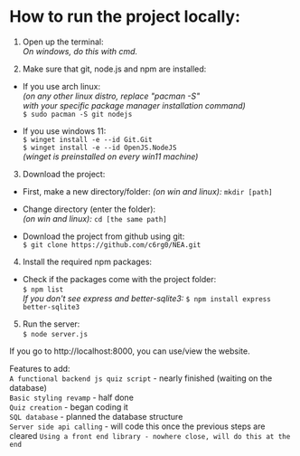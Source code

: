 # How to run the project locally:

1. Open up the terminal:\
*On windows, do this with cmd.*

2. Make sure that git, node.js and npm are installed:
- If you use arch linux:\
*(on any other linux distro, replace "pacman -S"\
with your specific package manager installation command)*\
`$ sudo pacman -S git nodejs`

- If you use windows 11:\
`$ winget install -e --id Git.Git`\
`$ winget install -e --id OpenJS.NodeJS`\
*(winget is preinstalled on every win11 machine)*

3. Download the project:
- First, make a new directory/folder:
*(on win and linux):*
`mkdir [path]`

- Change directory (enter the folder):\
*(on win and linux):*
`cd [the same path]`

- Download the project from github using git:\
`$ git clone https://github.com/c6rg0/NEA.git`

4. Install the required npm packages:
- Check if the packages come with the project folder:\
`$ npm list`\
*If you don't see express and better-sqlite3:*
`$ npm install express better-sqlite3`

5. Run the server:\
`$ node server.js`

If you go to http://localhost:8000, you can use/view the website.

Features to add:\
`A functional backend js quiz script` - nearly finished (waiting on the database)\
`Basic styling revamp` - half done\
`Quiz creation` - began coding it\
`SQL database` - planned the database structure\
`Server side api calling` - will code this once the previous steps are cleared
`Using a front end library - nowhere close, will do this at the end`

